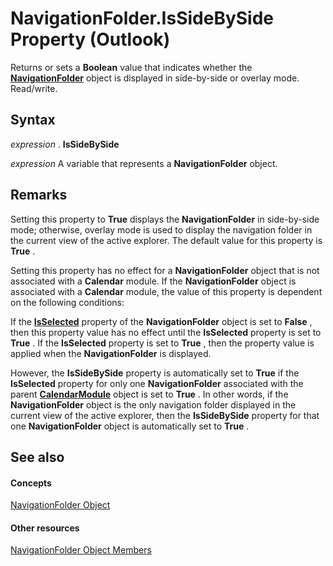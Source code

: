 
# NavigationFolder.IsSideBySide Property (Outlook)

Returns or sets a  **Boolean** value that indicates whether the **[NavigationFolder](c8d7aabb-58ba-df5e-ccdc-06f73db7726c.md)** object is displayed in side-by-side or overlay mode. Read/write.


## Syntax

 _expression_ . **IsSideBySide**

 _expression_ A variable that represents a **NavigationFolder** object.


## Remarks

Setting this property to  **True** displays the **NavigationFolder** in side-by-side mode; otherwise, overlay mode is used to display the navigation folder in the current view of the active explorer. The default value for this property is **True** .

Setting this property has no effect for a  **NavigationFolder** object that is not associated with a **Calendar** module. If the **NavigationFolder** object is associated with a **Calendar** module, the value of this property is dependent on the following conditions:

If the  **[IsSelected](a8fb9430-0477-2417-0dba-e30e9f8ebe8d.md)** property of the **NavigationFolder** object is set to **False** , then this property value has no effect until the **IsSelected** property is set to **True** . If the **IsSelected** property is set to **True** , then the property value is applied when the **NavigationFolder** is displayed.

However, the  **IsSideBySide** property is automatically set to **True** if the **IsSelected** property for only one **NavigationFolder** associated with the parent **[CalendarModule](9203024d-9cef-75e0-600f-f3899e24761a.md)** object is set to **True** . In other words, if the **NavigationFolder** object is the only navigation folder displayed in the current view of the active explorer, then the **IsSideBySide** property for that one **NavigationFolder** object is automatically set to **True** .


## See also


#### Concepts


[NavigationFolder Object](c8d7aabb-58ba-df5e-ccdc-06f73db7726c.md)
#### Other resources


[NavigationFolder Object Members](1ec2e16d-c7ca-86b1-9283-839a2b9aca05.md)
